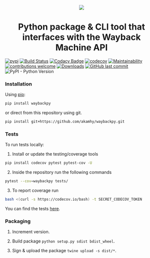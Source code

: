 <div align="center">
 <img src="https://raw.githubusercontent.com/akamhy/waybackpy/master/assets/waybackpy_logo.svg"><br>

<h1>Python package & CLI tool that interfaces with the Wayback Machine API</h1>

</div>

[![pypi](https://img.shields.io/pypi/v/waybackpy.svg)](https://pypi.org/project/waybackpy/)
[![Build Status](https://github.com/akamhy/waybackpy/workflows/CI/badge.svg)](https://github.com/akamhy/waybackpy/actions?query=workflow%3ACI)
[![Codacy Badge](https://api.codacy.com/project/badge/Grade/255459cede9341e39436ec8866d3fb65)](https://www.codacy.com/manual/akamhy/waybackpy?utm_source=github.com&amp;utm_medium=referral&amp;utm_content=akamhy/waybackpy&amp;utm_campaign=Badge_Grade)
[![codecov](https://codecov.io/gh/akamhy/waybackpy/branch/master/graph/badge.svg)](https://codecov.io/gh/akamhy/waybackpy)
[![Maintainability](https://api.codeclimate.com/v1/badges/942f13d8177a56c1c906/maintainability)](https://codeclimate.com/github/akamhy/waybackpy/maintainability)
[![contributions welcome](https://img.shields.io/static/v1.svg?label=Contributions&message=Welcome&color=0059b3&style=flat-square)](https://github.com/akamhy/waybackpy/blob/master/CONTRIBUTING.md)
[![Downloads](https://pepy.tech/badge/waybackpy/month)](https://pepy.tech/project/waybackpy)
[![GitHub last commit](https://img.shields.io/github/last-commit/akamhy/waybackpy?color=blue&style=flat-square)](https://github.com/akamhy/waybackpy/commits/master)
![PyPI - Python Version](https://img.shields.io/pypi/pyversions/waybackpy?style=flat-square)


### Installation

Using [pip](https://en.wikipedia.org/wiki/Pip_(package_manager)):

```bash
pip install waybackpy
```

or direct from this repository using git.

```bash
pip install git+https://github.com/akamhy/waybackpy.git
```


### Tests

To run tests locally:

1) Install or update the testing/coverage tools 

```bash
pip install codecov pytest pytest-cov -U
```

2) Inside the repository run the following commands

```bash
pytest --cov=waybackpy tests/
```

3) To report coverage run

```bash
bash <(curl -s https://codecov.io/bash) -t SECRET_CODECOV_TOKEN
```

You can find the tests [here](https://github.com/akamhy/waybackpy/tree/master/tests).


### Packaging

1. Increment version.

2. Build package ``python setup.py sdist bdist_wheel``.

3. Sign & upload the package ``twine upload -s dist/*``.
